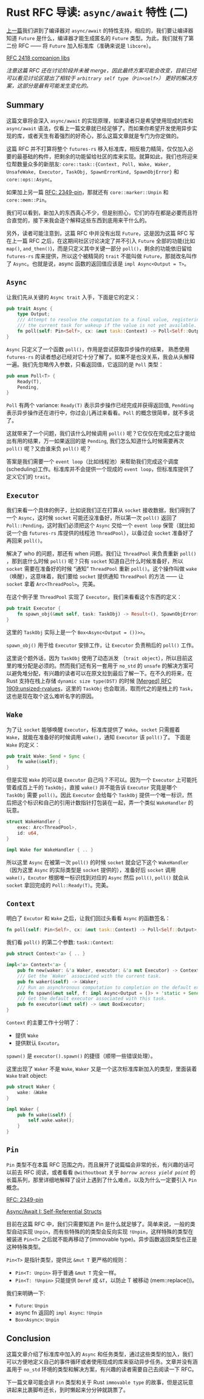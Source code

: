 # Rust RFC 导读:  `async/await` 特性 (二)

[上一篇](https://zhuanlan.zhihu.com/p/37209852)我们讲到了编译器对 `async/await` 的特性支持，相应的，我们要让编译器知道 `Future` 是什么，编译器才能生成匿名的 `Future` 类型。为此，我们就有了第二份 RFC —— 将 `Future` 加入标准库（准确来说是 `libcore`）。

[RFC 2418 companion libs](https://github.com/aturon/rfcs/blob/async-trait/text/0000-async.md)

*注意这篇 RFC 还在讨论阶段并未被 merge，因此最终方案可能会改变，目前已经可以看见讨论区提出了相较于 `arbitrary self type`（`Pin<self>`） 更好的解决方案，这部分是最有可能发生变化的。*

## Summary

这篇文章将会深入 `async/await` 的实现原理，如果读者只是希望使用现成的库和 `async/await` 语法，仅看上一篇文章就已经足够了。而如果你希望开发使用异步实现的库，或者天生有着强烈的好奇心，那么这篇文章就是专门为你定做的。

这篇 RFC 并不打算将整个 `futures-rs` 移入标准库，相反极力精简，仅仅加入必要的最基础的构件，把剩余的功能留给社区的库来实现。就算如此，我们也将迎来位帮数量众多的新朋友: `core::task::{Context, Poll, Wake, Waker, UnsafeWake, Executor, TaskObj, SpawnErrorKind, SpawnObjError}` 和 `core::ops::Async`。

如果加上另一篇 [RFC: 2349-pin](https://github.com/rust-lang/rfcs/blob/master/text/2349-pin.md)，那就还有 `core::marker::Unpin` 和 `core::mem::Pin`。

我们可以看到，新加入的东西真心不少，但是别担心，它们的存在都是必要而且符合直觉的，接下来我会逐个解释这些东西到底用来干什么的。

另外，读者可能注意到，这篇 RFC 中并没有出现 `Future`，这是因为这篇 RFC 写在上一篇 RFC 之后，在这期间社区讨论决定了并不引入 `Future` 全部的功能(比如 `map()`, `and_then()`)，而是只定义其中关键一部分 `poll()`，剩余的功能依旧留给 `futures-rs` 库来提供，所以这个被精简的 `trait` 不能叫做 `Future`，那就改名叫作了 `Async`。也就是说，async 函数的返回值应该是 `impl Async<Output = T>`。

## `Async`

让我们先从关键的 `Async trait` 入手，下面是它的定义： 

```rust
pub trait Async {
    type Output;
    /// Attempt to resolve the computation to a final value, registering
    /// the current task for wakeup if the value is not yet available.
    fn poll(self: Pin<Self>, cx: &mut task::Context) -> Poll<Self::Output>;
}
```

`Async` 只定义了一个函数 `poll()`，作用是尝试获取异步操作的结果， 熟悉使用 `futures-rs` 的读者想必已经对它十分了解了。如果不是也没关系，我会从头解释一遍。我们先忽略传入参数，只看返回值，它返回的是 `Poll` 类型：

```rust
pub enum Poll<T> {
    Ready(T),
    Pending,
}
```

`Poll` 有两个 variance: `Ready(T)` 表示异步操作已经完成并获得返回值, `Pendding` 表示异步操作还在进行中，你过会儿再过来看看。`Poll` 的概念很简单，就不多说了。

这就带来了一个问题，我们该什么时候调用 `poll()` 呢？它仅仅在完成之后才能给出有用的结果，万一如果返回的是 `Pending`, 我们怎么知道什么时候需要再次 `poll()` 呢？又由谁来负 `poll()` 呢？

答案是我们需要一个 `event loop`（比如线程池）来帮助我们完成这个调度(scheduling)工作。标准库并不会提供一个现成的 `event loop`，但标准库提供了定义它们的 `trait`。

## `Executor`

我们来看一个具体的例子，比如说我们正在打算从 `socket` 接收数据，我们得到了一个 `Async`，这时候 `socket` 可能还没准备好，所以第一次 `poll()` 返回了 `Poll::Pending`，这时我们必须把这个 `Async` 交给一个 `event loop` 保管（就比如说一个由 `futures-rs` 库提供的线程池 `ThreadPool`），以备过会 `socket` 准备好了再回来 `poll()`。

解决了 who 的问题，那还有 when 问题。我们让 `ThreadPool` 来负责重新 `poll()` ，那到底什么时候 `poll()` 呢？只有 `socket` 知道自己什么时候准备好，所以 `socket` 需要在准备好的时候 “通知” `ThreadPool` 重新 `poll()`。这个操作叫做 `wake` （唤醒），这意味着，我们要给 `socket` 提供通知 `ThreadPool` 的方法 —— 让 `socket` 拿着 `Arc<ThreadPool>`。完美。

在这个例子里 `ThreadPool` 实现了 `Executor`。我们来看看这个东西的定义：

```rust
pub trait Executor {
    fn spawn_obj(&mut self, task: TaskObj) -> Result<(), SpawnObjError>;
}
```

这里的 `TaskObj` 实际上是一个 `Box<Async<Output = ())>>`。

`spawn_obj()` 用于给 `Executor` 安排工作，让 `Executor` 负责稍后的 `poll()` 工作。

这里说个题外话，因为 `TaskObj` 使用了动态派发 （`trait object`），所以目前这里的堆分配是必须的。然而我们还有另一套用于 `no_std` 的 `unsafe` 的解决方案可以避免堆分配，有兴趣的读者可以在原文拉到最后了解一下。在不久的将来，在 Rust 支持在栈上存储 `dynamic size type(DST)` 的时候 [[Merged] RFC 1909:unsized-rvalues](https://github.com/rust-lang/rfcs/blob/master/text/1909-unsized-rvalues.md)，这里的 `TaskObj` 也会取消，取而代之的是栈上的 `Task`，这也是现在取个这么难听名字的原因。

## `Wake`

为了让 `socket` 能够唤醒 `Executor`，标准库提供了 `Wake`。`socket` 只需握着 `Wake`，就能在准备好的时候调用 `wake()`，通知 `Executor` 该 `poll()`了。 下面是 `Wake` 的定义：

```rust
pub trait Wake: Send + Sync {
    fn wake(&self);
}
```

但是实现 `Wake` 的可以是 `Executor` 自己吗？不可以。因为一个 `Executor` 上可能托管着成百上千的 `TaskObj`，直接 `wake()` 并不能告诉 `Executor` 究竟是哪个 `TaskObj` 需要 `poll()`。因此 `Executor` 会给每个 `TaskObj` 提供一个唯一标识，然后把这个标识和自己的引用计数指针打包装在一起，弄一个类似 `WakeHandler` 的玩意。

```rust
struct WakeHandler {
    exec: Arc<ThreadPool>,
    id: u64,
}

impl Wake for WakeHandler { .. }
```

所以这里 `Async` 在被第一次 `poll()` 的时候 `socket` 就会记下这个 `WakeHandler`（因为这里 `Async` 的实际类型是 `socket` 提供的），准备好后  `socket`  调用 `wake()`，`Excutor` 根据唯一标识找到对应的 `Async` 然后 `poll()`, `poll()` 就会从 `socket` 拿回完成的 `Poll::Ready(T)`。完美。

## `Context`

明白了 `Excutor` 和 `Wake` 之后，让我们回过头看看 `Async` 的函数签名：

```rust
fn poll(self: Pin<Self>, cx: &mut task::Context) -> Poll<Self::Output>;
```

我们看 `poll()` 的第二个参数: `task::Context`:

```rust
pub struct Context<'a> { .. }

impl<'a> Context<'a> {
    pub fn new(waker: &'a Waker, executor: &'a mut Executor) -> Context<'a>;
    /// Get the `Waker` associated with the current task.
    pub fn waker(&self) -> &Waker;
    /// Run an asynchronous computation to completion on the default executor.
    pub fn spawn(&mut self, f: impl Async<Output = ()> + 'static + Send);
    /// Get the default executor associated with this task.
    pub fn executor(&mut self) -> &mut BoxExecutor;
}
```

`Context` 的主要工作十分明了：
-   提供 `Wake` 
-   提供默认 `Excutor`。

`spawn()` 是 `executor().spawn()` 的捷径（顺带一些错误处理）。

这里出现了 `Waker` 不是 `Wake`, `Waker` 又是一个这次标准库新加入的类型，里面装着 `Wake` trait object:

```rust
pub struct Waker {
    wake: &Wake
}

impl Waker {
    pub fn wake(&self) {
        self.wake.wake();
    }
}
```

## `Pin`

`Pin` 类型不在本篇 RFC 范围之内，而且展开了说篇幅会非常的长，有兴趣的话可以前去 RFC 阅读，或者看看 `@withoutboat` 关于 *`borrow across yield point`* 的长篇系列，那里详细地解释了设计上遇到了什么难点，以及为什么一定要引入 `Pin` 概念。

[RFC: 2349-pin](https://github.com/rust-lang/rfcs/blob/master/text/2349-pin.md)

[Async/Await I: Self-Referential Structs](https://boats.gitlab.io/blog/post/2018-01-25-async-i-self-referential-structs/)

目前在这篇 RFC 中，我们只需要知道 Pin 是什么就足够了。简单来说，一般的类型自动实现 `Unpin`，而有些特殊的的类型会反向实现 `!Unpin`，这样特殊的类型在被装进 `Pin<T>` 之后就不能再移动了(immovable type)。异步函数返回类型也正是这种特殊类型。

`Pin<T>` 是指针类型，提供比 `&mut T` 更严格的规则：

- `Pin<T: Unpin>` 将于普通 `&mut T` 完全一样。
- `Pin<T: !Unpin>` 只能提供 `Deref` 成 `&T`，以防止 T 被移动 (mem::replace())。

我们来明确一下:

- `Future`: `Unpin`
- async fn 返回的 `impl Async`: `!Unpin`
- `Box<Async>`: `Unpin`

## Conclusion

这篇文章介绍了标准库中加入的 `Async` 和任务类型，通过这些类型的加入，我们可以方便地定义自己的事件循环或者使用现成的库来驱动异步任务。文章并没有涵盖用于 `no_std` 环境的类型和解决方案，有兴趣的读者需要自己去阅读一下 RFC。

下一篇文章可能会讲 `Pin` 类型和关于 Rust `immovable type` 的故事，但是这玩意讲起来比裹脚布还长，到时懒起来分分钟就跳票了。